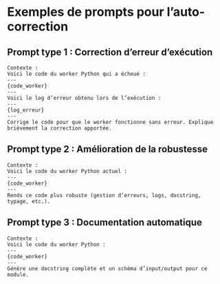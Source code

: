 # Exemples de prompts pour l’auto-correction

## Prompt type 1 : Correction d’erreur d’exécution

```
Contexte :
Voici le code du worker Python qui a échoué :
---
{code_worker}
---
Voici le log d’erreur obtenu lors de l’exécution :
---
{log_erreur}
---
Corrige le code pour que le worker fonctionne sans erreur. Explique brièvement la correction apportée.
```

## Prompt type 2 : Amélioration de la robustesse

```
Contexte :
Voici le code du worker Python actuel :
---
{code_worker}
---
Rends ce code plus robuste (gestion d’erreurs, logs, docstring, typage, etc.).
```

## Prompt type 3 : Documentation automatique

```
Contexte :
Voici le code du worker Python :
---
{code_worker}
---
Génère une docstring complète et un schéma d’input/output pour ce module.
```
